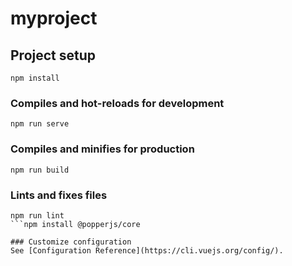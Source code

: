 # myproject

## Project setup
```
npm install
```

### Compiles and hot-reloads for development
```
npm run serve
```

### Compiles and minifies for production
```
npm run build
```

### Lints and fixes files
```
npm run lint
```npm install @popperjs/core

### Customize configuration
See [Configuration Reference](https://cli.vuejs.org/config/).
